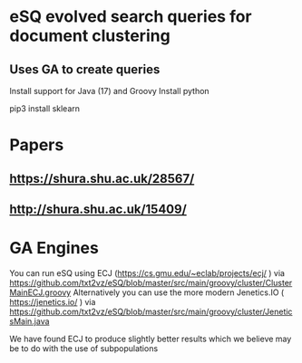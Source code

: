 # eSQ evolved search queries for document clustering
## Uses GA to create queries

Install support for Java (17) and Groovy
Install python

pip3 install sklearn

# Papers
## https://shura.shu.ac.uk/28567/
## http://shura.shu.ac.uk/15409/

# GA Engines 
You can run eSQ using ECJ (https://cs.gmu.edu/~eclab/projects/ecj/ ) via https://github.com/txt2vz/eSQ/blob/master/src/main/groovy/cluster/ClusterMainECJ.groovy 
Alternatively you can use the more modern Jenetics.IO ( https://jenetics.io/ ) via  https://github.com/txt2vz/eSQ/blob/master/src/main/groovy/cluster/JeneticsMain.java

We have found ECJ to produce slightly better results which we believe may be to do with the use of subpopulations
